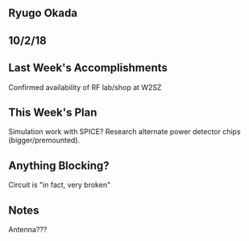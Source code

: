 ## Ryugo Okada
## 10/2/18

## Last Week's Accomplishments
Confirmed availability of RF lab/shop at W2SZ

## This Week's Plan
Simulation work with SPICE?
Research alternate power detector chips (bigger/premounted).

## Anything Blocking?
Circuit is "in fact, very broken"

## Notes
Antenna???
